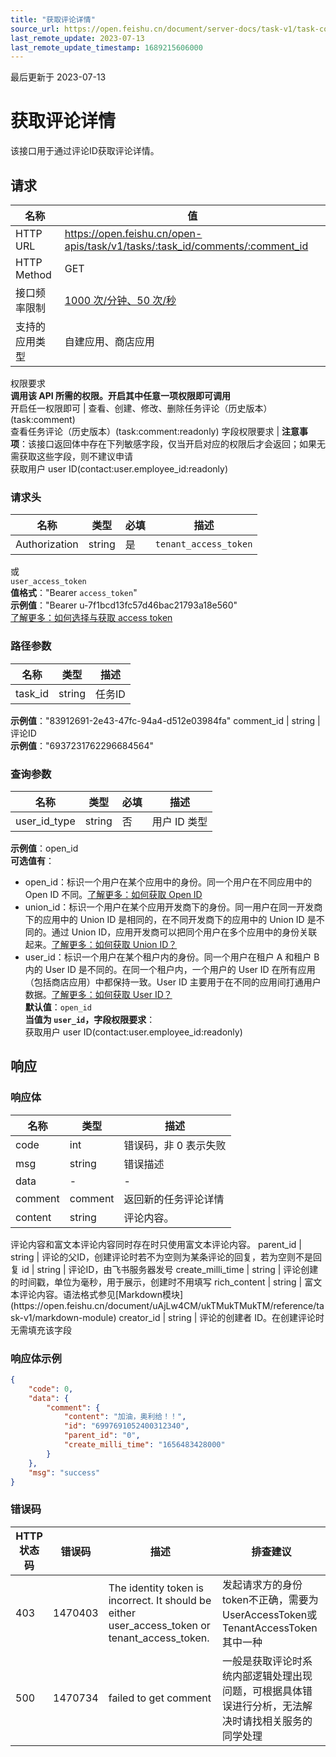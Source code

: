 ```yaml
---
title: "获取评论详情"
source_url: https://open.feishu.cn/document/server-docs/task-v1/task-comment/get
last_remote_update: 2023-07-13
last_remote_update_timestamp: 1689215606000
---
```

最后更新于 2023-07-13

# 获取评论详情

该接口用于通过评论ID获取评论详情。

## 请求
名称 | 值
---|---
HTTP URL | https://open.feishu.cn/open-apis/task/v1/tasks/:task_id/comments/:comment_id
HTTP Method | GET
接口频率限制 | [1000 次/分钟、50 次/秒](https://open.feishu.cn/document/ukTMukTMukTM/uUzN04SN3QjL1cDN)
支持的应用类型 | 自建应用、商店应用
权限要求  
            **调用该 API 所需的权限。开启其中任意一项权限即可调用**  
            开启任一权限即可 | 查看、创建、修改、删除任务评论（历史版本）(task:comment)  
            查看任务评论（历史版本）(task:comment:readonly)
字段权限要求 | **注意事项**：该接口返回体中存在下列敏感字段，仅当开启对应的权限后才会返回；如果无需获取这些字段，则不建议申请  
        获取用户 user ID(contact:user.employee_id:readonly)

### 请求头

名称 | 类型 | 必填 | 描述
--- | --- | --- | ---
Authorization | string | 是 | `tenant_access_token`  
或  
`user_access_token`  
**值格式**："Bearer `access_token`"  
**示例值**："Bearer u-7f1bcd13fc57d46bac21793a18e560"  
[了解更多：如何选择与获取 access token](https://open.feishu.cn/document/uAjLw4CM/ugTN1YjL4UTN24CO1UjN/trouble-shooting/how-to-choose-which-type-of-token-to-use)

### 路径参数

名称 | 类型 | 描述
--- | --- | ---
task_id | string | 任务ID  
**示例值**："83912691-2e43-47fc-94a4-d512e03984fa"
comment_id | string | 评论ID  
**示例值**："6937231762296684564"

### 查询参数

名称 | 类型 | 必填 | 描述
--- | --- | --- | ---
user_id_type | string | 否 | 用户 ID 类型  
**示例值**：open_id  
**可选值有**：  
- open_id：标识一个用户在某个应用中的身份。同一个用户在不同应用中的 Open ID 不同。[了解更多：如何获取 Open ID](https://open.feishu.cn/document/uAjLw4CM/ugTN1YjL4UTN24CO1UjN/trouble-shooting/how-to-obtain-openid)  
- union_id：标识一个用户在某个应用开发商下的身份。同一用户在同一开发商下的应用中的 Union ID 是相同的，在不同开发商下的应用中的 Union ID 是不同的。通过 Union ID，应用开发商可以把同个用户在多个应用中的身份关联起来。[了解更多：如何获取 Union ID？](https://open.feishu.cn/document/uAjLw4CM/ugTN1YjL4UTN24CO1UjN/trouble-shooting/how-to-obtain-union-id)  
- user_id：标识一个用户在某个租户内的身份。同一个用户在租户 A 和租户 B 内的 User ID 是不同的。在同一个租户内，一个用户的 User ID 在所有应用（包括商店应用）中都保持一致。User ID 主要用于在不同的应用间打通用户数据。[了解更多：如何获取 User ID？](https://open.feishu.cn/document/uAjLw4CM/ugTN1YjL4UTN24CO1UjN/trouble-shooting/how-to-obtain-user-id)  
**默认值**：`open_id`  
**当值为 `user_id`，字段权限要求**：  
获取用户 user ID(contact:user.employee_id:readonly)

## 响应

### 响应体

名称 | 类型 | 描述
--- | --- | ---
code | int | 错误码，非 0 表示失败
msg | string | 错误描述
data | \- | \-
comment | comment | 返回新的任务评论详情
content | string | 评论内容。  
<md-alert>  
评论内容和富文本评论内容同时存在时只使用富文本评论内容。
parent_id | string | 评论的父ID，创建评论时若不为空则为某条评论的回复，若为空则不是回复
id | string | 评论ID，由飞书服务器发号
create_milli_time | string | 评论创建的时间戳，单位为毫秒，用于展示，创建时不用填写
rich_content | string | 富文本评论内容。语法格式参见[Markdown模块](https://open.feishu.cn/document/uAjLw4CM/ukTMukTMukTM/reference/task-v1/markdown-module)
creator_id | string | 评论的创建者 ID。在创建评论时无需填充该字段

### 响应体示例
```json
{
    "code": 0,
    "data": {
        "comment": {
            "content": "加油，奥利给！！",
            "id": "6997691052400312340",
            "parent_id": "0",
            "create_milli_time": "1656483428000"
        }
    },
    "msg": "success"
}
```

### 错误码

HTTP状态码 | 错误码 | 描述 | 排查建议
--- | --- | --- | ---
403 | 1470403 | The identity token is incorrect. It should be either user_access_token or tenant_access_token. | 发起请求方的身份token不正确，需要为UserAccessToken或TenantAccessToken其中一种
500 | 1470734 | failed to get comment | 一般是获取评论时系统内部逻辑处理出现问题，可根据具体错误进行分析，无法解决时请找相关服务的同学处理
